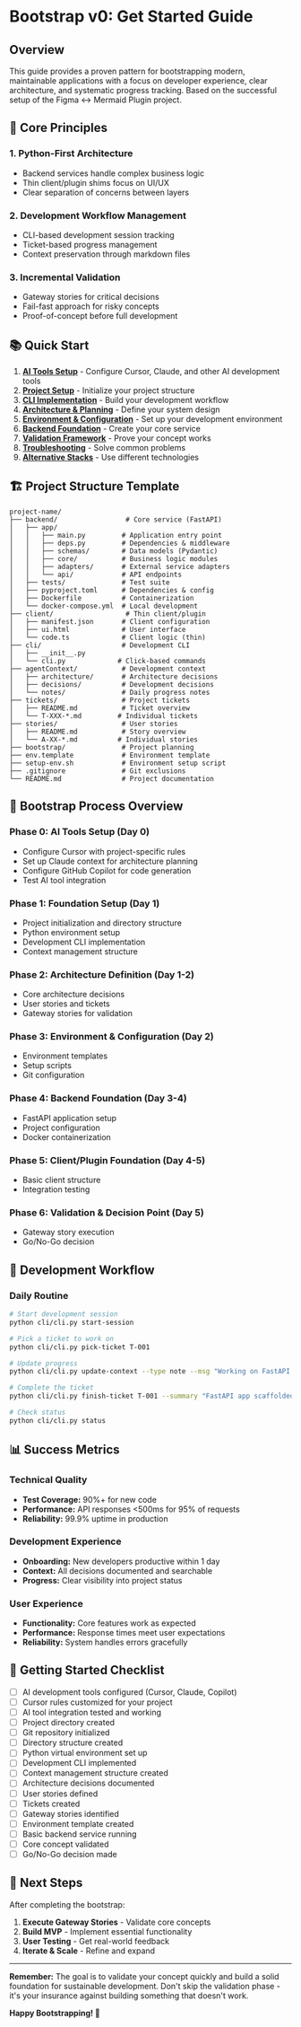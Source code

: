# Bootstrap v0: Get Started Guide

## Overview

This guide provides a proven pattern for bootstrapping modern, maintainable applications with a focus on developer experience, clear architecture, and systematic progress tracking. Based on the successful setup of the Figma ↔ Mermaid Plugin project.

## 🎯 Core Principles

### 1. **Python-First Architecture**
- Backend services handle complex business logic
- Thin client/plugin shims focus on UI/UX
- Clear separation of concerns between layers

### 2. **Development Workflow Management**
- CLI-based development session tracking
- Ticket-based progress management
- Context preservation through markdown files

### 3. **Incremental Validation**
- Gateway stories for critical decisions
- Fail-fast approach for risky concepts
- Proof-of-concept before full development

## 📚 Quick Start

1. **[AI Tools Setup](00-ai-tools-setup.md)** - Configure Cursor, Claude, and other AI development tools
2. **[Project Setup](01-project-setup.md)** - Initialize your project structure
3. **[CLI Implementation](02-cli-implementation.md)** - Build your development workflow
4. **[Architecture & Planning](03-architecture-planning.md)** - Define your system design
5. **[Environment & Configuration](04-environment-configuration.md)** - Set up your development environment
6. **[Backend Foundation](05-backend-foundation.md)** - Create your core service
7. **[Validation Framework](06-validation-framework.md)** - Prove your concept works
8. **[Troubleshooting](07-troubleshooting.md)** - Solve common problems
9. **[Alternative Stacks](08-alternative-stacks.md)** - Use different technologies

## 🏗️ Project Structure Template

```
project-name/
├── backend/                 # Core service (FastAPI)
│   ├── app/
│   │   ├── main.py         # Application entry point
│   │   ├── deps.py         # Dependencies & middleware
│   │   ├── schemas/        # Data models (Pydantic)
│   │   ├── core/           # Business logic modules
│   │   ├── adapters/       # External service adapters
│   │   └── api/            # API endpoints
│   ├── tests/              # Test suite
│   ├── pyproject.toml      # Dependencies & config
│   ├── Dockerfile          # Containerization
│   └── docker-compose.yml  # Local development
├── client/                  # Thin client/plugin
│   ├── manifest.json       # Client configuration
│   ├── ui.html             # User interface
│   └── code.ts             # Client logic (thin)
├── cli/                    # Development CLI
│   ├── __init__.py
│   └── cli.py             # Click-based commands
├── agentContext/           # Development context
│   ├── architecture/       # Architecture decisions
│   ├── decisions/          # Development decisions
│   └── notes/              # Daily progress notes
├── tickets/                # Project tickets
│   ├── README.md           # Ticket overview
│   └── T-XXX-*.md         # Individual tickets
├── stories/                # User stories
│   ├── README.md           # Story overview
│   └── A-XX-*.md          # Individual stories
├── bootstrap/              # Project planning
├── env.template            # Environment template
├── setup-env.sh            # Environment setup script
├── .gitignore              # Git exclusions
└── README.md               # Project documentation
```

## 🚀 Bootstrap Process Overview

### Phase 0: AI Tools Setup (Day 0)
- Configure Cursor with project-specific rules
- Set up Claude context for architecture planning
- Configure GitHub Copilot for code generation
- Test AI tool integration

### Phase 1: Foundation Setup (Day 1)
- Project initialization and directory structure
- Python environment setup
- Development CLI implementation
- Context management structure

### Phase 2: Architecture Definition (Day 1-2)
- Core architecture decisions
- User stories and tickets
- Gateway stories for validation

### Phase 3: Environment & Configuration (Day 2)
- Environment templates
- Setup scripts
- Git configuration

### Phase 4: Backend Foundation (Day 3-4)
- FastAPI application setup
- Project configuration
- Docker containerization

### Phase 5: Client/Plugin Foundation (Day 4-5)
- Basic client structure
- Integration testing

### Phase 6: Validation & Decision Point (Day 5)
- Gateway story execution
- Go/No-Go decision

## 🔧 Development Workflow

### Daily Routine
```bash
# Start development session
python cli/cli.py start-session

# Pick a ticket to work on
python cli/cli.py pick-ticket T-001

# Update progress
python cli/cli.py update-context --type note --msg "Working on FastAPI setup"

# Complete the ticket
python cli/cli.py finish-ticket T-001 --summary "FastAPI app scaffolded successfully"

# Check status
python cli/cli.py status
```

## 📊 Success Metrics

### Technical Quality
- **Test Coverage:** 90%+ for new code
- **Performance:** API responses <500ms for 95% of requests
- **Reliability:** 99.9% uptime in production

### Development Experience
- **Onboarding:** New developers productive within 1 day
- **Context:** All decisions documented and searchable
- **Progress:** Clear visibility into project status

### User Experience
- **Functionality:** Core features work as expected
- **Performance:** Response times meet user expectations
- **Reliability:** System handles errors gracefully

## 🎉 Getting Started Checklist

- [ ] AI development tools configured (Cursor, Claude, Copilot)
- [ ] Cursor rules customized for your project
- [ ] AI tool integration tested and working
- [ ] Project directory created
- [ ] Git repository initialized
- [ ] Directory structure created
- [ ] Python virtual environment set up
- [ ] Development CLI implemented
- [ ] Context management structure created
- [ ] Architecture decisions documented
- [ ] User stories defined
- [ ] Tickets created
- [ ] Gateway stories identified
- [ ] Environment template created
- [ ] Basic backend service running
- [ ] Core concept validated
- [ ] Go/No-Go decision made

## 🚀 Next Steps

After completing the bootstrap:

1. **Execute Gateway Stories** - Validate core concepts
2. **Build MVP** - Implement essential functionality
3. **User Testing** - Get real-world feedback
4. **Iterate & Scale** - Refine and expand

---

**Remember:** The goal is to validate your concept quickly and build a solid foundation for sustainable development. Don't skip the validation phase - it's your insurance against building something that doesn't work.

**Happy Bootstrapping! 🚀**
